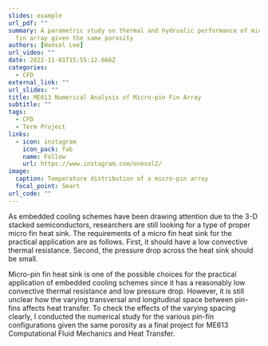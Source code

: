 ```yaml
---
slides: example
url_pdf: ""
summary: A parametric study on thermal and hydrualic performance of micro-pin
  fin array given the same porosity
authors: [Hansol Lee]
url_video: ""
date: 2022-11-01T15:55:12.666Z
categories:
  - CFD
external_link: ""
url_slides: ""
title: ME613 Numerical Analysis of Micro-pin Fin Array
subtitle: ""
tags:
  - CFD
  - Term Project
links:
  - icon: instagram
    icon_pack: fab
    name: Follow
    url: https://www.instagram.com/onesol2/
image:
  caption: Temperature distribution of a micro-pin array
  focal_point: Smart
url_code: ""
---
```


As embedded cooling schemes have been drawing attention due to the 3-D stacked semiconductors, researchers are still looking for a type of proper micro fin heat sink. The requirements of a micro fin heat sink for the practical application are as follows. First, it should have a low convective thermal resistance. Second, the pressure drop across the heat sink should be small.

Micro-pin fin heat sink is one of the possible choices for the practical application of embedded cooling schemes since it has a reasonably low convective thermal resistance and low pressure drop. However, it is still unclear how the varying transversal and longitudinal space between pin-fins affects heat transfer. To check the effects of the varying spacing clearly, I conducted the numerical study for the various pin-fin configurations given the same porosity as a final project for ME613 Computational Fluid Mechanics and Heat Transfer.
